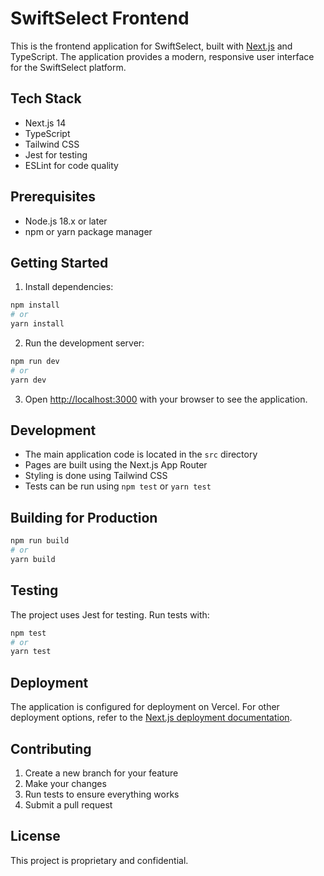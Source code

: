 # SwiftSelect Frontend

This is the frontend application for SwiftSelect, built with [Next.js](https://nextjs.org) and TypeScript. The application provides a modern, responsive user interface for the SwiftSelect platform.

## Tech Stack

- Next.js 14
- TypeScript
- Tailwind CSS
- Jest for testing
- ESLint for code quality

## Prerequisites

- Node.js 18.x or later
- npm or yarn package manager

## Getting Started

1. Install dependencies:
```bash
npm install
# or
yarn install
```

2. Run the development server:
```bash
npm run dev
# or
yarn dev
```

3. Open [http://localhost:3000](http://localhost:3000) with your browser to see the application.

## Development

- The main application code is located in the `src` directory
- Pages are built using the Next.js App Router
- Styling is done using Tailwind CSS
- Tests can be run using `npm test` or `yarn test`

## Building for Production

```bash
npm run build
# or
yarn build
```

## Testing

The project uses Jest for testing. Run tests with:

```bash
npm test
# or
yarn test
```

## Deployment

The application is configured for deployment on Vercel. For other deployment options, refer to the [Next.js deployment documentation](https://nextjs.org/docs/app/building-your-application/deploying).

## Contributing

1. Create a new branch for your feature
2. Make your changes
3. Run tests to ensure everything works
4. Submit a pull request

## License

This project is proprietary and confidential.
